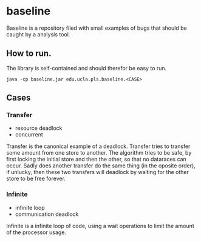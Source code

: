 # baseline

Baseline is a repository filed with small examples of bugs that should
be caught by a analysis tool. 

## How to run.

The library is self-contained and should therefor be easy to run.

    java -cp baseline.jar edu.ucla.pls.baseline.<CASE>
    
    
## Cases

### Transfer

- resource deadlock
- concurrent

Transfer is the canonical example of a deadlock. Transfer tries to transfer some
amount from one store to another. The algorithm tries to be safe, by first
locking the initial store and then the other, so that no dataraces can occur.
Sadly does another transfer do the same thing (in the oposite order), if
unlucky, then these two transfers will deadlock by waiting for the other store
to be free forever.

### Infinite

- infinite loop
- communication deadlock

Infinite is a infinite loop of code, using a wait operations to limit the amount 
of the processor usage.
